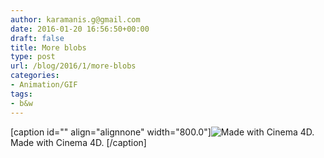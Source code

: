 ```yaml
---
author: karamanis.g@gmail.com
date: 2016-01-20 16:56:50+00:00
draft: false
title: More blobs
type: post
url: /blog/2016/1/more-blobs
categories:
- Animation/GIF
tags:
- b&w
---
```


[caption id="" align="alignnone" width="800.0"]![ Made with Cinema 4D. ](image-asset.gif)
 Made with Cinema 4D. [/caption]
